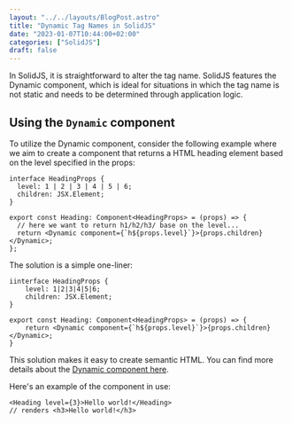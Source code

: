 ```yaml
---
layout: "../../layouts/BlogPost.astro"
title: "Dynamic Tag Names in SolidJS"
date: "2023-01-07T10:44:00+02:00"
categories: ["SolidJS"]
draft: false
---
```


In SolidJS, it is straightforward to alter the tag name. SolidJS features the Dynamic component, which is ideal for situations in which the tag name is not static and needs to be determined through application logic.

## Using the `Dynamic` component

To utilize the Dynamic component, consider the following example where we aim to create a component that returns a HTML heading element based on the level specified in the props:

```tsx
interface HeadingProps {
  level: 1 | 2 | 3 | 4 | 5 | 6;
  children: JSX.Element;
}

export const Heading: Component<HeadingProps> = (props) => {
  // here we want to return h1/h2/h3/ base on the level...
  return <Dynamic component={`h${props.level}`}>{props.children}</Dynamic>;
};
```

The solution is a simple one-liner:

```tsx
iinterface HeadingProps {
    level: 1|2|3|4|5|6;
    children: JSX.Element;
}

export const Heading: Component<HeadingProps> = (props) => {
    return <Dynamic component={`h${props.level}`}>{props.children}</Dynamic>;
}
```

This solution makes it easy to create semantic HTML. You can find more details about the <a href="https://www.solidjs.com/docs/latest/api#dynamic" target="_blank">Dynamic component here</a>.

Here's an example of the component in use:

```tsx
<Heading level={3}>Hello world!</Heading>
// renders <h3>Hello world!</h3>
```
